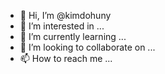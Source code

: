 - 👋 Hi, I’m @kimdohuny
- 👀 I’m interested in ...
- 🌱 I’m currently learning ...
- 💞️ I’m looking to collaborate on ...
- 📫 How to reach me ...

<!---
kimdohuny/kimdohuny is a ✨ special ✨ repository because its `README.md` (this file) appears on your GitHub profile.
You can click the Preview link to take a look at your changes.
--->
